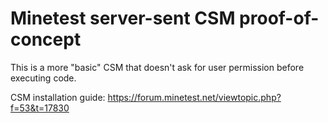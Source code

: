# Minetest server-sent CSM proof-of-concept

This is a more "basic" CSM that doesn't ask for user permission before
executing code.

CSM installation guide: https://forum.minetest.net/viewtopic.php?f=53&t=17830
